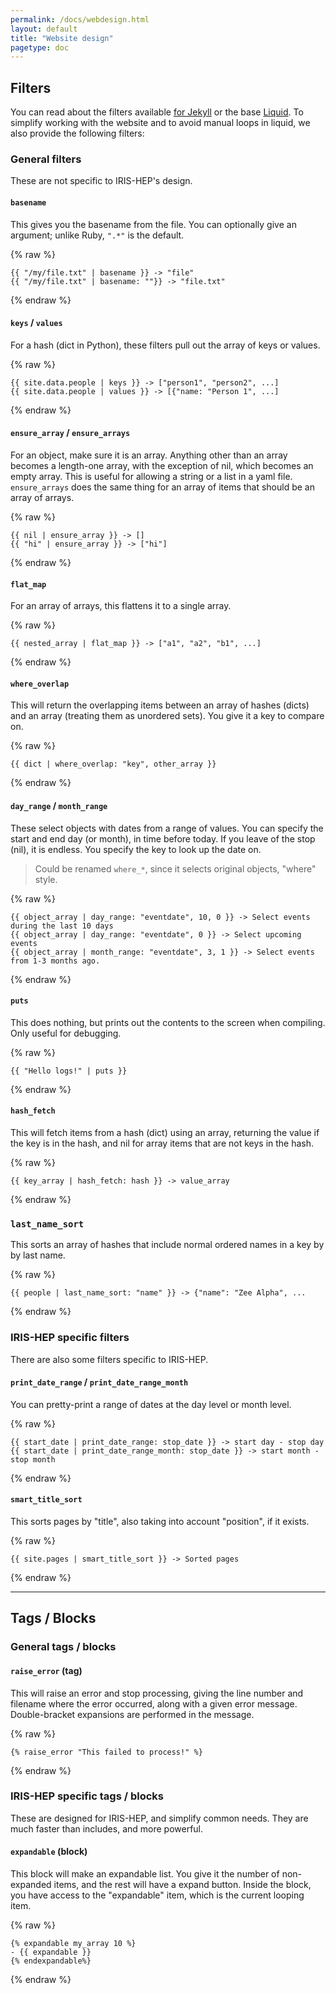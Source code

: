 ```yaml
---
permalink: /docs/webdesign.html
layout: default
title: "Website design"
pagetype: doc
---
```


## Filters

You can read about the filters available [for Jekyll](https://jekyllrb.com/docs/liquid/filters/) or the base [Liquid](https://shopify.github.io/liquid/filters/). To simplify working with the website and to avoid manual loops in liquid, we also provide the following filters:

### General filters

These are not specific to IRIS-HEP's design.

#### `basename`

This gives you the basename from the file. You can optionally give an argument; unlike Ruby, `".*"` is the default.

{% raw %}
```
{{ "/my/file.txt" | basename }} -> "file"
{{ "/my/file.txt" | basename: ""}} -> "file.txt"
```
{% endraw %}

#### `keys` / `values`

For a hash (dict in Python), these filters pull out the array of keys or values.

{% raw %}
```
{{ site.data.people | keys }} -> ["person1", "person2", ...]
{{ site.data.people | values }} -> [{"name: "Person 1", ...]
```
{% endraw %}

#### `ensure_array` / `ensure_arrays`

For an object, make sure it is an array. Anything other than an array becomes a length-one array, with the exception of nil, which becomes an empty array. This is useful for allowing a string or a list in a yaml file. `ensure_arrays` does the same thing for an array of items that should be an array of arrays.

{% raw %}
```
{{ nil | ensure_array }} -> []
{{ "hi" | ensure_array }} -> ["hi"]
```
{% endraw %}

#### `flat_map`

For an array of arrays, this flattens it to a single array.

{% raw %}
```
{{ nested_array | flat_map }} -> ["a1", "a2", "b1", ...]
```
{% endraw %}

#### `where_overlap`

This will return the overlapping items between an array of hashes (dicts) and an array (treating them as unordered sets). You give it a key to compare on.

{% raw %}
```
{{ dict | where_overlap: "key", other_array }}
```
{% endraw %}

#### `day_range` / `month_range`

These select objects with dates from a range of values. You can specify the start and end day (or month), in time before today. If you leave of the stop (nil), it is endless. You specify the key to look up the date on.

> Could be renamed `where_*`, since it selects original objects, "where" style.

{% raw %}
```
{{ object_array | day_range: "eventdate", 10, 0 }} -> Select events during the last 10 days
{{ object_array | day_range: "eventdate", 0 }} -> Select upcoming events
{{ object_array | month_range: "eventdate", 3, 1 }} -> Select events from 1-3 months ago.
```
{% endraw %}

#### `puts`

This does nothing, but prints out the contents to the screen when compiling. Only useful for debugging.

{% raw %}
```
{{ "Hello logs!" | puts }}
```
{% endraw %}

#### `hash_fetch`

This will fetch items from a hash (dict) using an array, returning the value if the key is in the hash, and nil for array items that are not keys in the hash.

{% raw %}
```
{{ key_array | hash_fetch: hash }} -> value_array
```
{% endraw %}

### `last_name_sort`

This sorts an array of hashes that include normal ordered names in a key by by last name.

{% raw %}
```
{{ people | last_name_sort: "name" }} -> {"name": "Zee Alpha", ...
```
{% endraw %}


### IRIS-HEP specific filters

There are also some filters specific to IRIS-HEP.

#### `print_date_range` / `print_date_range_month`

You can pretty-print a range of dates at the day level or month level.

{% raw %}
```
{{ start_date | print_date_range: stop_date }} -> start day - stop day
{{ start_date | print_date_range_month: stop_date }} -> start month - stop month
```
{% endraw %}

#### `smart_title_sort`

This sorts pages by "title", also taking into account "position", if it exists.

{% raw %}
```
{{ site.pages | smart_title_sort }} -> Sorted pages
```
{% endraw %}

---

## Tags / Blocks

### General tags / blocks

#### `raise_error` (tag)

This will raise an error and stop processing, giving the line number and filename where the error occurred, along with a given error message. Double-bracket expansions are performed in the message.

{% raw %}
```
{% raise_error "This failed to process!" %}
```
{% endraw %}

### IRIS-HEP specific tags / blocks

These are designed for IRIS-HEP, and simplify common needs. They are much faster than includes, and more powerful.

#### `expandable` (block)

This block will make an expandable list. You give it the number of non-expanded items, and the rest will have a expand button. Inside the block, you have access to the "expandable" item, which is the current looping item.

{% raw %}
```
{% expandable my_array 10 %}
- {{ expandable }}
{% endexpandable%}
```
{% endraw %}


